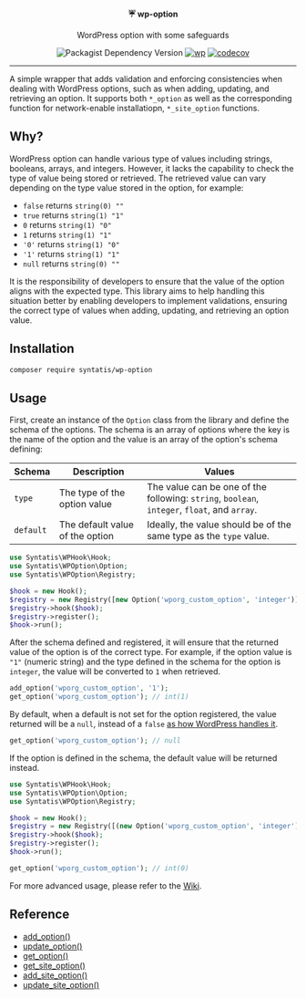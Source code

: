 <div align="center">
  <strong>☔ wp-option</strong>
  <p>WordPress option with some safeguards</p>

  ![Packagist Dependency Version](https://img.shields.io/packagist/dependency-v/syntatis/wp-option/php?color=%237A86B8) [![wp](https://github.com/syntatis/wp-option/actions/workflows/wp.yml/badge.svg)](https://github.com/syntatis/wp-option/actions/workflows/wp.yml) [![codecov](https://codecov.io/gh/syntatis/wp-option/graph/badge.svg?token=QH387BY1PK)](https://codecov.io/gh/syntatis/wp-option)
</div>

---

A simple wrapper that adds validation and enforcing consistencies when dealing with WordPress options, such as when adding, updating, and retrieving an option. It supports both `*_option` as well as the corresponding function for network-enable installatiopn, `*_site_option` functions.

## Why?

WordPress option can handle various type of values including strings, booleans, arrays, and integers. However, it lacks the capability to check the type of value being stored or retrieved. The retrieved value can vary depending on the type value stored in the option, for example:

- `false` returns `string(0) ""`
- `true` returns `string(1) "1"`
- `0` returns `string(1) "0"`
- `1` returns `string(1) "1"`
- `'0'` returns `string(1) "0"`
- `'1'` returns `string(1) "1"`
- `null` returns `string(0) ""`

It is the responsibility of developers to ensure that the value of the option aligns with the expected type. This library aims to help handling this situation better by enabling developers to implement validations, ensuring the correct type of values when adding, updating, and retrieving an option value.

## Installation

```sh
composer require syntatis/wp-option
```

## Usage

First, create an instance of the `Option` class from the library and define the schema of the options. The schema is an array of options where the key is the name of the option and the value is an array of the option's schema defining:

| Schema | Description | Values |
| --- | --- | --- |
| `type` | The type of the option value | The value can be one of the following: `string`, `boolean`, `integer`, `float`, and `array`. |
| `default` | The default value of the option | Ideally, the value should be of the same type as the `type` value. |

```php
use Syntatis\WPHook\Hook;
use Syntatis\WPOption\Option;
use Syntatis\WPOption\Registry;

$hook = new Hook();
$registry = new Registry([new Option('wporg_custom_option', 'integer')]);
$registry->hook($hook);
$registry->register();
$hook->run();
```

After the schema defined and registered, it will ensure that the returned value of the option is of the correct type. For example, if the option value is `"1"` (numeric string) and the type defined in the schema for the option is `integer`, the value will be converted to `1` when retrieved.

```php
add_option('wporg_custom_option', '1');
get_option('wporg_custom_option'); // int(1)
```

By default, when a default is not set for the option registered, the value returned will be a `null`, instead of a `false` [as how WordPress handles it](https://developer.wordpress.org/reference/functions/get_option/).

```php
get_option('wporg_custom_option'); // null
```

If the option is defined in the schema, the default value will be returned instead.

```php
use Syntatis\WPHook\Hook;
use Syntatis\WPOption\Option;
use Syntatis\WPOption\Registry;

$hook = new Hook();
$registry = new Registry([(new Option('wporg_custom_option', 'integer'))->setDefault(0)]);
$registry->hook($hook);
$registry->register();
$hook->run();

get_option('wporg_custom_option'); // int(0)
```

For more advanced usage, please refer to the [Wiki](https://github.com/syntatis/wp-option/wiki).

## Reference

- [add_option()](https://developer.wordpress.org/reference/functions/add_option/)
- [update_option()](https://developer.wordpress.org/reference/functions/update_option/)
- [get_option()](https://developer.wordpress.org/reference/functions/get_option/)
- [get_site_option()](https://developer.wordpress.org/reference/functions/get_site_option/)
- [add_site_option()](https://developer.wordpress.org/reference/functions/add_site_option/)
- [update_site_option()](https://developer.wordpress.org/reference/functions/update_site_option/)

